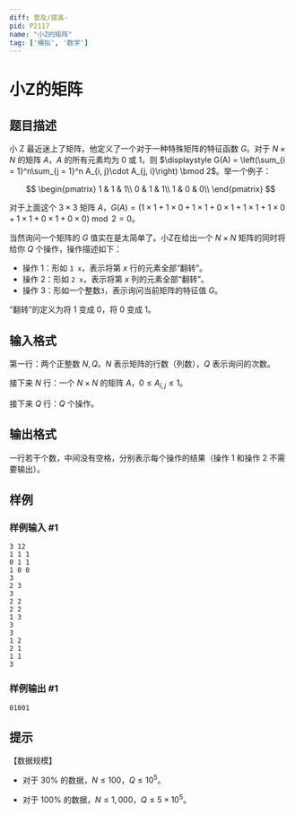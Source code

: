 ```yaml
---
diff: 普及/提高-
pid: P2117
name: "小Z的矩阵"
tag: ['模拟', '数学']
---
```

# 小Z的矩阵
## 题目描述

小 Z 最近迷上了矩阵，他定义了一个对于一种特殊矩阵的特征函数 $G$。对于 $N\times N$ 的矩阵 $A$，$A$ 的所有元素均为 $0$ 或 $1$，则 $\displaystyle G(A) = \left(\sum_{i = 1}^n\sum_{j = 1}^n A_{i, j}\cdot A_{j, i}\right) \bmod 2$。举一个例子：

$$
\begin{pmatrix}
1 & 1 & 1\\
0 & 1 & 1\\
1 & 0 & 0\\
\end{pmatrix}
$$

对于上面这个 $3\times 3$ 矩阵 $A$，$G(A)=(1\times 1+1\times 0+1\times 1+0\times 1+1\times 1+1\times 0+1\times 1+ 0\times 1+0\times 0) \bmod 2 = 0$。

当然询问一个矩阵的 $G$ 值实在是太简单了。小Z在给出一个 $N\times N$ 矩阵的同时将给你 $Q$ 个操作，操作描述如下：

- 操作 1：形如 `1 x`，表示将第 $x$ 行的元素全部“翻转”。
- 操作 2：形如 `2 x`，表示将第 $x$ 列的元素全部“翻转”。
- 操作 3：形如一个整数`3`，表示询问当前矩阵的特征值 $G$。

“翻转”的定义为将 $1$ 变成 $0$，将 $0$ 变成 $1$。
## 输入格式

第一行：两个正整数 $N,Q$。$N$ 表示矩阵的行数（列数），$Q$ 表示询问的次数。

接下来 $N$ 行：一个 $N\times N$ 的矩阵 $A$，$0\le A_{i, j}\le 1$。

接下来 $Q$ 行：$Q$ 个操作。
## 输出格式

一行若干个数，中间没有空格，分别表示每个操作的结果（操作 1 和操作 2 不需要输出）。
## 样例

### 样例输入 #1
```
3 12
1 1 1
0 1 1
1 0 0
3
2 3
3
2 2
2 2
1 3
3
3
1 2
2 1
1 1
3

```
### 样例输出 #1
```
01001

```
## 提示

【数据规模】

- 对于 $30\%$ 的数据，$N\le 100$，$Q\le 10^5$。

- 对于 $100\%$ 的数据，$N\le 1,000$，$Q \le 5\times 10^5$。
